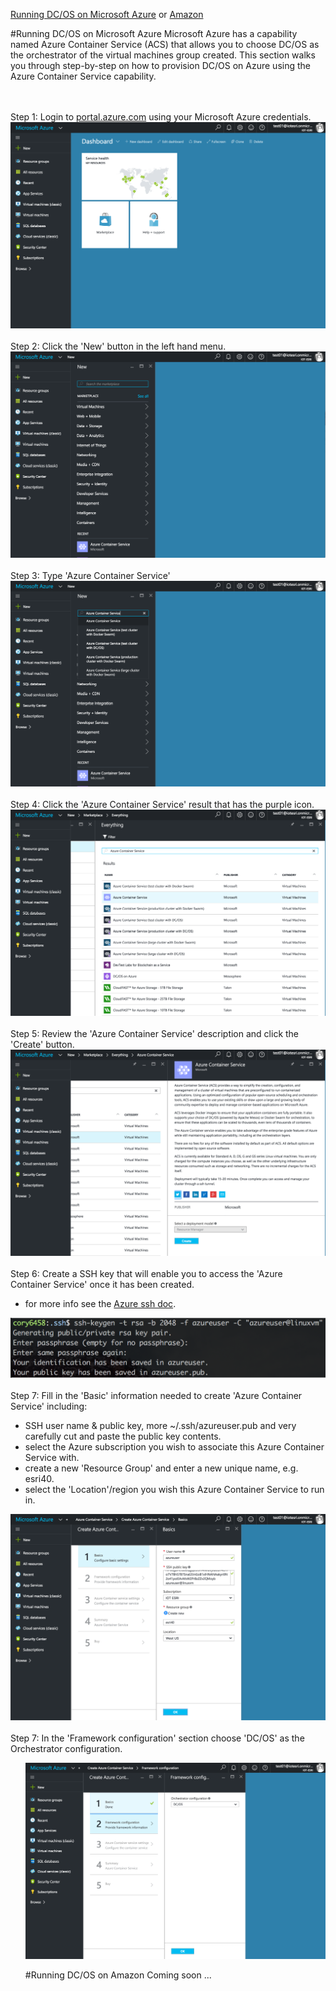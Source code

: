 [Running DC/OS on Microsoft Azure](#azure) or [Amazon](#amazon)<br>

#<a name="azure"></a>Running DC/OS on Microsoft Azure
Microsoft Azure has a capability named Azure Container Service (ACS) that allows you to choose DC/OS as the orchestrator of the virtual machines group created.  This section walks you through step-by-step on how to provision DC/OS on Azure using the Azure Container Service capability.

<br><br>Step 1: Login to <a href="http://portal.azure.com">portal.azure.com</a> using your Microsoft Azure credentials.
<img src="../images/01-acs-setup/acs-create-01.png"/>
<br><br>Step 2: Click the 'New' button in the left hand menu.
<img src="../images/01-acs-setup/acs-create-02.png"/>
<br><br>Step 3: Type 'Azure Container Service'
<img src="../images/01-acs-setup/acs-create-03.png"/>
<br><br>Step 4: Click the 'Azure Container Service' result that has the purple icon.
<img src="../images/01-acs-setup/acs-create-04.png"/>
<br><br>Step 5: Review the 'Azure Container Service' description and click the 'Create' button.
<img src="../images/01-acs-setup/acs-create-05.png"/>
<br><br>Step 6: Create a SSH key that will enable you to access the 'Azure Container Service' once it has been created.<ul>
<li>for more info see the <a href="https://azure.microsoft.com/en-us/documentation/articles/virtual-machines-linux-ssh-from-linux/">Azure ssh doc</a>.</li></ul>
<img src="../images/01-acs-setup/acs-create-06.png"/>
<br><br>Step 7: Fill in the 'Basic' information needed to create 'Azure Container Service' including:<ul>
<li>SSH user name & public key, more ~/.ssh/azureuser.pub and very carefully cut and paste the public key contents.</li>
<li>select the Azure subscription you wish to associate this Azure Container Service with.</li>
<li>create a new 'Resource Group' and enter a new unique name, e.g. esri40.</li>
<li>select the 'Location'/region you wish this Azure Container Service to run in.</li></ul>
<img src="../images/01-acs-setup/acs-create-07.png"/>
<br><br>Step 7: In the 'Framework configuration' section choose 'DC/OS' as the Orchestrator configuration.<ul>
<img src="../images/01-acs-setup/acs-create-08.png"/>

#<a name="amazon">Running DC/OS on Amazon
Coming soon ...

